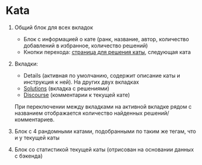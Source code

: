 # Kata

1. Общий блок для всех вкладок
    - Блок с информацией о кате (ранк, название, автор, количество добавлений в избранное, количество решений)
    - Кнопки перехода: [страница для решения каты](kata-train.md), следующая ката

2. Вкладки:
    - Details (активная по умолчанию, содержит описание каты и инструкция к ней). На других двух вкладках 
    - [Solutions](kata-solutions.md) (вкладка с решениями)
    - [Discourse](kata-discuss.md) (комментарии к текущей кате)  
    
    При переключении между вкладками на активной вкладке рядом с названием отображается количество найденных решений/комментариев.


3. Блок с 4 рандомными катами, подобранными по таким же тегам, что и у текущей каты
4. Блок со статистикой текущей каты (отрисован на основании данных с бэкенда)